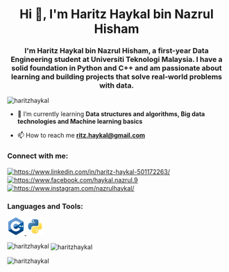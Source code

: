 <h1 align="center">Hi 👋, I'm Haritz Haykal bin Nazrul Hisham</h1>
<h3 align="center">I'm Haritz Haykal bin Nazrul Hisham, a first-year Data Engineering student at Universiti Teknologi Malaysia. I have a solid foundation in Python and C++ and am passionate about learning and building projects that solve real-world problems with data.</h3>

<p align="left"> <img src="https://komarev.com/ghpvc/?username=haritzhaykal&label=Profile%20views&color=0e75b6&style=flat" alt="haritzhaykal" /> </p>

- 🌱 I’m currently learning **Data structures and algorithms, Big data technologies and Machine learning basics**

- 📫 How to reach me **ritz.haykal@gmail.com**

<h3 align="left">Connect with me:</h3>
<p align="left">
<a href="https://linkedin.com/in/https://www.linkedin.com/in/haritz-haykal-501172263/" target="blank"><img align="center" src="https://raw.githubusercontent.com/rahuldkjain/github-profile-readme-generator/master/src/images/icons/Social/linked-in-alt.svg" alt="https://www.linkedin.com/in/haritz-haykal-501172263/" height="30" width="40" /></a>
<a href="https://fb.com/https://www.facebook.com/haykal.nazrul.9" target="blank"><img align="center" src="https://raw.githubusercontent.com/rahuldkjain/github-profile-readme-generator/master/src/images/icons/Social/facebook.svg" alt="https://www.facebook.com/haykal.nazrul.9" height="30" width="40" /></a>
<a href="https://instagram.com/https://www.instagram.com/nazrulhaykal/" target="blank"><img align="center" src="https://raw.githubusercontent.com/rahuldkjain/github-profile-readme-generator/master/src/images/icons/Social/instagram.svg" alt="https://www.instagram.com/nazrulhaykal/" height="30" width="40" /></a>
</p>

<h3 align="left">Languages and Tools:</h3>
<p align="left"> <a href="https://www.w3schools.com/cpp/" target="_blank" rel="noreferrer"> <img src="https://raw.githubusercontent.com/devicons/devicon/master/icons/cplusplus/cplusplus-original.svg" alt="cplusplus" width="40" height="40"/> </a> <a href="https://www.python.org" target="_blank" rel="noreferrer"> <img src="https://raw.githubusercontent.com/devicons/devicon/master/icons/python/python-original.svg" alt="python" width="40" height="40"/> </a> </p>

<p><img align="left" src="https://github-readme-stats.vercel.app/api/top-langs?username=haritzhaykal&show_icons=true&theme=tokyonight&locale=en&layout=compact" alt="haritzhaykal" /></p>

<p>&nbsp;<img align="center" src="https://github-readme-stats.vercel.app/api?username=haritzhaykal&show_icons=true&theme=tokyonight&locale=en" alt="haritzhaykal" /></p>

<p><img align="center" src="https://github-readme-streak-stats.herokuapp.com/?user=haritzhaykal&theme=highcontrast" alt="haritzhaykal" /></p>
